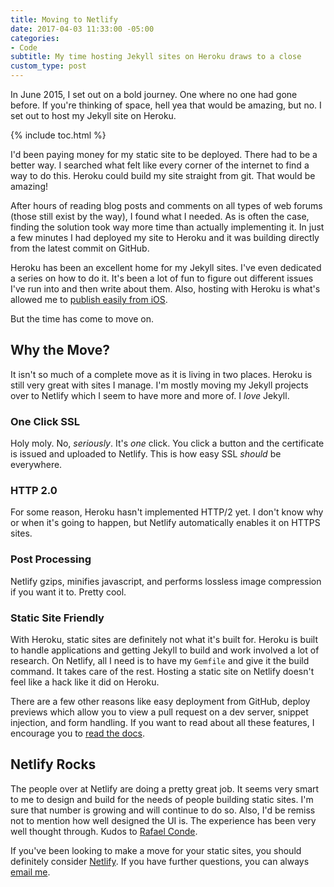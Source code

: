 ```yaml
---
title: Moving to Netlify
date: 2017-04-03 11:33:00 -05:00
categories:
- Code
subtitle: My time hosting Jekyll sites on Heroku draws to a close
custom_type: post
---
```


In June 2015, I set out on a bold journey. One where no one had gone before. If you're thinking of space, hell yea that would be amazing, but no. I set out to host my Jekyll site on Heroku.

{% include toc.html %}

I'd been paying money for my static site to be deployed. There had to be a better way. I searched what felt like every corner of the internet to find a way to do this. Heroku could build my site straight from git. That would be amazing!

After hours of reading blog posts and comments on all types of web forums (those still exist by the way), I found what I needed. As is often the case, finding the solution took way more time than actually implementing it. In just a few minutes I had deployed my site to Heroku and it was building directly from the latest commit on GitHub.

Heroku has been an excellent home for my Jekyll sites. I've even dedicated a series on how to do it. It's been a lot of fun to figure out different issues I've run into and then write about them. Also, hosting with Heroku is what's allowed me to [publish easily from iOS](/2016/01/publishing-to-jekyll-from-ios/).

But the time has come to move on.

## Why the Move?

It isn't so much of a complete move as it is living in two places. Heroku is still very great with sites I manage. I'm mostly moving my Jekyll projects over to Netlify which I seem to have more and more of. I *love* Jekyll.

### One Click SSL

Holy moly. No, *seriously*. It's *one* click. You click a button and the certificate is issued and uploaded to Netlify. This is how easy SSL *should* be everywhere.

### HTTP 2.0

For some reason, Heroku hasn't implemented HTTP/2 yet. I don't know why or when it's going to happen, but Netlify automatically enables it on HTTPS sites.

### Post Processing

Netlify gzips, minifies javascript, and performs lossless image compression if you want it to. Pretty cool.

### Static Site Friendly

With Heroku, static sites are definitely not what it's built for. Heroku is built to handle applications and getting Jekyll to build and work involved a lot of research. On Netlify, all I need is to have my `Gemfile` and give it the build command. It takes care of the rest. Hosting a static site on Netlify doesn't feel like a hack like it did on Heroku.

There are a few other reasons like easy deployment from GitHub, deploy previews which allow you to view a pull request on a dev server, snippet injection, and form handling. If you want to read about all these features, I encourage you to [read the docs](https://www.netlify.com/docs/).

## Netlify Rocks

The people over at Netlify are doing a pretty great job. It seems very smart to me to design and build for the needs of people building static sites. I'm sure that number is growing and will continue to do so. Also, I'd be remiss not to mention how well designed the UI is. The experience has been very well thought through. Kudos to [Rafael Conde](https://rafaelconde.net/).

If you've been looking to make a move for your static sites, you should definitely consider [Netlify](https://www.netlify.com/). If you have further questions, you can always [email me](mailto:smith@tiepz.com).
